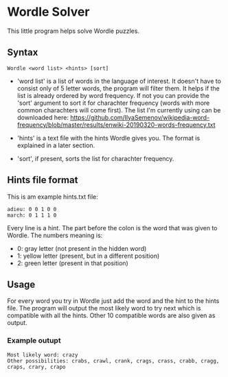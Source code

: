 # Wordle Solver
This little program helps solve Wordle puzzles.
## Syntax
    Wordle <word list> <hints> [sort]
* 'word list' is a list of words in the language of interest. It doesn't have to consist only of 5 letter words, the program will filter them. It helps if the list is already ordered by word frequency. If not you can provide the 'sort' argument to sort it for charachter frequency (words with more common charachters will come first).
The list I'm currently using can be downloaded here: 
https://github.com/IlyaSemenov/wikipedia-word-frequency/blob/master/results/enwiki-20190320-words-frequency.txt

* 'hints' is a text file with the hints Wordle gives you. The format is explained in a later section.
* 'sort', if present, sorts the list for charachter frequency.
## Hints file format
This is am example hints.txt file:

    adieu: 0 0 1 0 0
    march: 0 1 1 1 0

Every line is a hint.
The part before the colon is the word that was given to Wordle.
The numbers meaning is:
* 0: gray letter (not present in the hidden word)
* 1: yellow letter (present, but in a different position)
* 2: green letter (present in that position)
## Usage
For every word you try in Wordle just add the word and the hint to the hints file. The program will output the most likely word to try next which is compatible with all the hints. Other 10 compatible words are also given as output.
### Example outupt
    Most likely word: crazy
    Other possibilities: crabs, crawl, crank, crags, crass, crabb, cragg, craps, crary, crapo

